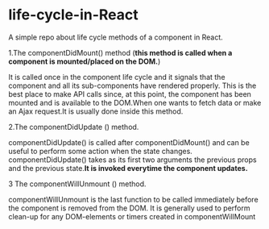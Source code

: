 # life-cycle-in-React

A simple repo about life cycle methods of a component in React.

1.The componentDidMount() method (<b>this method is called when a component is mounted/placed on the DOM.</b>)

It is called once in the component life cycle and it signals that the component and all its sub-components have rendered properly. This is the best place to make API calls since, at this point, the component has been mounted and is available to the DOM.When one wants to fetch data or make an Ajax request.It is usually done inside this method.

2.The componentDidUpdate () method.

componentDidUpdate() is called after componentDidMount() and can be useful to perform some action when the state changes.
componentDidUpdate() takes as its first two arguments the previous props and the previous state.<b>It is invoked everytime the component updates.</b>

3 The componentWillUnmount () method.

componentWillUnmount is the last function to be called immediately before the component is removed from the DOM.
It is generally used to perform clean-up for any DOM-elements or timers created in componentWillMount 
